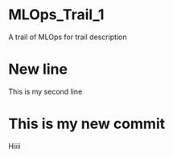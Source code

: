 # MLOps_Trail_1
 A trail of MLOps for trail description
# New line 
This is my second line
# This is my new commit
Hiiii